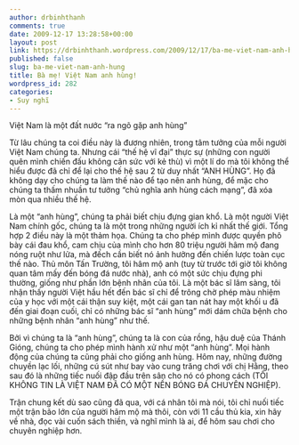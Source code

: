 ```yaml
---
author: drbinhthanh
comments: true
date: 2009-12-17 13:28:58+00:00
layout: post
link: https://drbinhthanh.wordpress.com/2009/12/17/ba-me-viet-nam-anh-hung/
published: false
slug: ba-me-viet-nam-anh-hung
title: Bà mẹ! Việt Nam anh hùng!
wordpress_id: 282
categories:
- Suy nghĩ
---
```


Việt Nam là một đất nước “ra ngõ gặp anh hùng”




Từ lâu chúng ta coi điều này là đương nhiên, trong tâm tưởng của mỗi người Việt Nam chúng ta. Nhưng cái “thế hệ vĩ đại” thực sự (những con người quên mình chiến đấu không cân sức với kẻ thù) vì một lí do mà tôi không thể hiểu được đã chỉ để lại cho thế hệ sau 2 từ duy nhất “ANH HÙNG”. Họ đã không dạy cho chúng ta làm thế nào để tạo nên anh hùng, để mặc cho chúng ta thấm nhuần tư tưởng “chủ nghĩa anh hùng cách mạng”, đã xóa mòn qua nhiều thế hệ.




Là một “anh hùng”, chúng ta phải biết chịu đựng gian khổ. Là một người Việt Nam chính gốc, chúng ta là một trong những người ích kỉ nhất thế giới. Tổng hợp 2 điều này là một thảm họa. Chúng ta cho phép mình được quyền phô bày cái đau khổ, cam chịu của mình cho hơn 80 triệu người hâm mộ đang nóng ruột như lửa, mà đếch cần biết nó ảnh hưởng đến chiến lược toàn cục thế nào. Thủ môn Tấn Trường, tôi hâm mộ anh (tuy từ trước tới giờ tôi không quan tâm mấy đến bóng đá nước nhà), anh có một sức chịu đựng phi thường, giống như phần lớn bệnh nhân của tôi. Là một bác sĩ lâm sàng, tôi nhận thấy người Việt hầu hết đến bác sĩ chỉ để trông chờ phép màu nhiệm của y học với một cái thận suy kiệt, một cái gan tan nát hay một khối u đã đến giai đoạn cuối, chỉ có những bác sĩ “anh hùng” mới dám chữa bệnh cho những bệnh nhân “anh hùng” như thế.




Bởi vì chúng ta là “anh hùng”, chúng ta là con của rồng, hậu duệ của Thánh Gióng, chúng ta cho phép mình hành xử như một “anh hùng”. Mọi hành động của chúng ta cũng phải cho giống anh hùng. Hôm nay, những đường chuyền lạc lối, những cú sút như bay vào cung trăng chơi với chị Hằng, theo sau đó là những tiếc nuối đập đầu trên sân cho nó có phong cách (TÔI KHÔNG TIN LÀ VIỆT NAM ĐÃ CÓ MỘT NỀN BÓNG ĐÁ CHUYÊN NGHIỆP).




Trận chung kết dù sao cũng đã qua, với cá nhân tôi mà nói, tôi chỉ nuối tiếc một trận bão lớn của người hâm mộ mà thôi, còn với 11 cầu thủ kia, xin hãy về nhà, đọc vài cuốn sách thiền, và nghĩ mình là ai, để hôm sau chơi cho chuyên nghiệp hơn.
